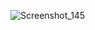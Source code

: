 
![Screenshot_145](https://github.com/user-attachments/assets/48741d35-5290-43e2-a904-4c72a7279565)
